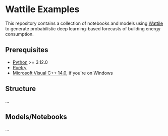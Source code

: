 # Wattile Examples

This repository contains a collection of notebooks and models using [Wattile](https://github.com/NREL/Wattile) to generate probabilistic deep learning-based forecasts of building energy consumption.

## Prerequisites

- [Python](https://www.python.org/downloads/) >= 3.12.0
- [Poetry](https://python-poetry.org/docs/#installation)
- [Microsoft Visual C++ 14.0](https://visualstudio.microsoft.com/visual-cpp-build-tools/), if you're on Windows

## Structure
...

## Models/Notebooks
...


